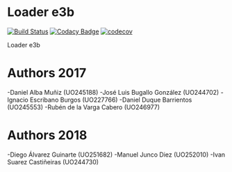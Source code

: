 # Loader e3b

[![Build Status](https://travis-ci.org/Arquisoft/Loader_e3b.svg?branch=master)](https://travis-ci.org/Arquisoft/Loader_e3b)
[![Codacy Badge](https://api.codacy.com/project/badge/Grade/6fad6fe134c1434cb0b9384d851821c8)](https://www.codacy.com/app/jelabra/Loader_e3b?utm_source=github.com&amp;utm_medium=referral&amp;utm_content=Arquisoft/Loader_e3b&amp;utm_campaign=Badge_Grade)
[![codecov](https://codecov.io/gh/Arquisoft/Loader_e3b/branch/master/graph/badge.svg)](https://codecov.io/gh/Arquisoft/Loader_e3b)

Loader e3b

# Authors 2017

-Daniel Alba Muñiz (UO245188)
-José Luis Bugallo González (UO244702)
-Ignacio Escribano Burgos (UO227766)
-Daniel Duque Barrientos (UO245553)
-Rubén de la Varga Cabero (UO246977)

# Authors 2018
-Diego Álvarez Guinarte (UO251682)
-Manuel Junco Diez (UO252010)
-Ivan Suarez Castiñeiras (UO244730)

